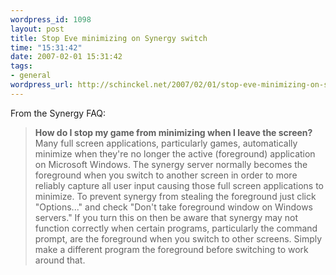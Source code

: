 ```yaml
--- 
wordpress_id: 1098
layout: post
title: Stop Eve minimizing on Synergy switch
time: "15:31:42"
date: 2007-02-01 15:31:42
tags: 
- general
wordpress_url: http://schinckel.net/2007/02/01/stop-eve-minimizing-on-synergy-switch/
---
```

From the Synergy FAQ: 

> **How do I stop my game from minimizing when I leave the screen?** Many full screen applications, particularly games, automatically minimize when they're no longer the active (foreground) application on Microsoft Windows. The synergy server normally becomes the foreground when you switch to another screen in order to more reliably capture all user input causing those full screen applications to minimize. To prevent synergy from stealing the foreground just click "Options..." and check "Don't take foreground window on Windows servers." If you turn this on then be aware that synergy may not function correctly when certain programs, particularly the command prompt, are the foreground when you switch to other screens. Simply make a different program the foreground before switching to work around that.
